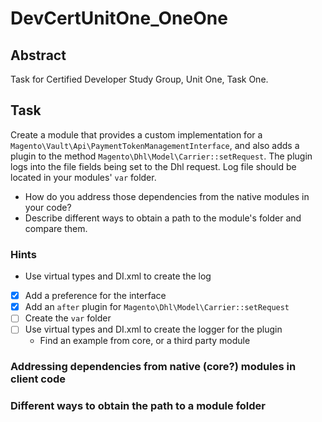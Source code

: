 # DevCertUnitOne_OneOne

## Abstract
Task for Certified Developer Study Group, Unit One, Task One.

## Task
Create a module that provides a custom implementation for a `Magento\Vault\Api\PaymentTokenManagementInterface`, and also adds a plugin to the method `Magento\Dhl\Model\Carrier::setRequest`. The plugin logs into the file fields being set to the Dhl request.
Log file should be located in your modules' `var` folder.

- How do you address those dependencies from the native modules in your code?
- Describe different ways to obtain a path to the module's folder and compare them.

### Hints
* Use virtual types and DI.xml to create the log

- [x] Add a preference for the interface
- [x] Add an `after` plugin for `Magento\Dhl\Model\Carrier::setRequest`
- [ ] Create the `var` folder
- [ ] Use virtual types and DI.xml to create the logger for the plugin
    - Find an example from core, or a third party module

### Addressing dependencies from native (core?) modules in client code

### Different ways to obtain the path to a module folder